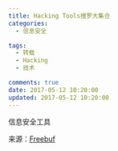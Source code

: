 ```yaml
---
title: Hacking Tools搜罗大集合
categories:
  - 信息安全

tags:
  - 转载
  - Hacking
  - 技术

comments: true
date: 2017-05-12 10:20:00
updated: 2017-05-12 10:20:00
---
```

信息安全工具

<!-- more -->


来源：[Freebuf](http://www.freebuf.com/sectool/133949.html)